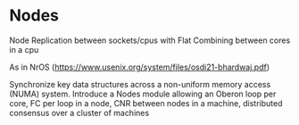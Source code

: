 # Nodes
Node Replication between sockets/cpus with Flat Combining between cores in a cpu

As in NrOS (https://www.usenix.org/system/files/osdi21-bhardwaj.pdf)

Synchronize key data structures across a non-uniform memory access (NUMA) system. Introduce a Nodes module allowing an Oberon loop per core, FC per loop in a node, CNR between nodes in a machine, distributed consensus over a cluster of machines
